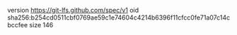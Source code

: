 version https://git-lfs.github.com/spec/v1
oid sha256:b254cd0511cbf0769ae59c1e74604c4214b6396f11cfcc0fe71a07c14cbccfee
size 146
